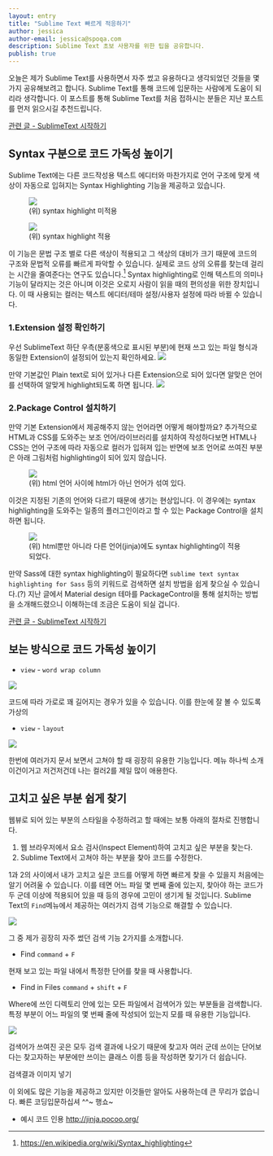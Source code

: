 ```yaml
---
layout: entry
title: "Sublime Text 빠르게 적응하기"
author: jessica
author-email: jessica@spoqa.com
description: Sublime Text 초보 사용자를 위한 팁을 공유합니다.
publish: true
---
```


오늘은 제가 Sublime Text를 사용하면서 자주 썼고 유용하다고 생각되었던 것들을 몇 가지 공유해보려고 합니다. Sublime Text를 통해 코드에 입문하는 사람에게 도움이 되리라 생각합니다. 이 포스트를 통해 Sublime Text를 처음 접하시는 분들은 지난 포스트를 먼저 읽으시길 추천드립니다.

[관련 글 - SublimeText 시작하기](http://spoqa.github.io/2015/11/11/install-sublime-text.html)


## Syntax 구분으로 코드 가독성 높이기 

Sublime Text에는 다른 코드작성용 텍스트 에디터와 마찬가지로 언어 구조에 맞게 색상이 자동으로 입혀지는 Syntax Highlighting 기능을 제공하고 있습니다. 

<figure>
<img src="/images/2015-11-04/plain-text.png"
     style="margin-right:auto; margin-left:auto;" />
<figcaption>
    (위) syntax highlight 미적용
</figcaption>
</figure>

<figure>
<img src="/images/2015-11-04/html-extension.png"
     style="margin-right:auto; margin-left:auto;" />
<figcaption>
    (위) syntax highlight 적용
</figcaption>
</figure>

이 기능은 문법 구조 별로 다른 색상이 적용되고 그 색상의 대비가 크기 때문에 코드의 구조와 문법적 오류를 빠르게 파악할 수 있습니다. 실제로 코드 상의 오류를 찾는데 걸리는 시간을 줄여준다는 연구도 있습니다.[^1] Syntax highlighting로 인해 텍스트의 의미나 기능이 달라지는 것은 아니며 이것은 오로지 사람이 읽을 때의 편의성을 위한 장치입니다. 이 때 사용되는 컬러는 텍스트 에디터/테마 설정/사용자 설정에 따라 바뀔 수 있습니다.

### 1.Extension 설정 확인하기

우선 SublimeText 하단 우측(분홍색으로 표시된 부분)에 현재 쓰고 있는 파일 형식과 동일한 Extension이 설정되어 있는지 확인하세요.
<img src="/images/2015-11-04/extension-location.png" /> 

만약 기본값인 Plain text로 되어 있거나 다른 Extension으로 되어 있다면 알맞은 언어를 선택하여 알맞게 highlight되도록 하면 됩니다.
<img src="/images/2015-11-04/extension.png" />     

### 2.Package Control 설치하기

만약 기본 Extension에서 제공해주지 않는 언어라면 어떻게 해야할까요? 추가적으로 HTML과 CSS를 도와주는 보조 언어/라이브러리를 설치하여 작성하다보면 HTML나 CSS는 언어 구조에 따라 자동으로 컬러가 입혀져 입는 반면에 보조 언어로 쓰여진 부분은 아래 그림처럼 highlighting이 되어 있지 않습니다.
<figure>
<img src="/images/2015-11-04/just-html.png"
     style="margin-right:auto; margin-left:auto;" />
<figcaption>
(위) html 언어 사이에 html가 아닌 언어가 섞여 있다.
</figcaption>
</figure>

이것은 지정된 기존의 언어와 다르기 때문에 생기는 현상입니다. 이 경우에는 syntax highlighting을 도와주는 일종의 플러그인이라고 할 수 있는 Package Control을 설치하면 됩니다. 

<figure>
<img src="/images/2015-11-04/jinja-syntax.png"
     style="margin-right:auto; margin-left:auto;" />
<figcaption>
(위) html뿐만 아니라 다른 언어(jinja)에도 syntax highlighting이 적용되었다.
</figcaption>
</figure>

만약 Sass에 대한 syntax highlighting이 필요하다면 `sublime text syntax highlighting for Sass` 등의 키워드로 검색하면 설치 방법을 쉽게 찾으실 수 있습니다.(?) 지난 글에서 Material design 테마를 PackageControl을 통해 설치하는 방법을 소개해드렸으니 이해하는데 조금은 도움이 되실 겁니다.

[관련 글 - SublimeText 시작하기](http://spoqa.github.io/2015/11/11/install-sublime-text.html)


## 보는 방식으로 코드 가독성 높이기 
- `view` - `word wrap column`

<img src="/images/2015-11-04/column-wrap.png"
     style="margin-right:auto; margin-left:auto;" />

코드에 따라 가로로 꽤 길어지는 경우가 있을 수 있습니다. 이를 한눈에 잘 볼 수 있도록 가상의 

- `view` - `layout`

<img src="/images/2015-11-04/layout-menu.png"
     style="margin-right:auto; margin-left:auto;" />

한번에 여러가지 문서 보면서 고쳐야 할 때 굉장히 유용한 기능입니다. 메뉴 하나씩 소개
이건이거고 저건저건데 나는 컬러2를 제일 많이 애용한다.

## 고치고 싶은 부분 쉽게 찾기

웹뷰로 되어 있는 부분의 스타일을 수정하려고 할 때에는 보통 아래의 절차로 진행합니다.

1. 웹 브라우저에서 요소 검사(Inspect Element)하여 고치고 싶은 부분을 찾는다.
2. Sublime Text에서 고쳐야 하는 부분을 찾아 코드를 수정한다.

1과 2의 사이에서 내가 고치고 싶은 코드를 어떻게 하면 빠르게 찾을 수 있을지 처음에는 알기 어려울 수 있습니다. 이를 테면 어느 파일 몇 번째 줄에 있는지, 찾아야 하는 코드가 두 군데 이상에 적용되어 있을 때 등의 경우에 고민이 생기게 될 것입니다. Sublime Text의 `Find`메뉴에서 제공하는 여러가지 검색 기능으로 해결할 수 있습니다. 

<img src="/images/2015-11-04/sublimetext-find-menu.png"
     style="margin-right:auto; margin-left:auto;" />   

그 중 제가 굉장히 자주 썼던 검색 기능 2가지를 소개합니다. 


- Find `command` + `F`

현재 보고 있는 파일 내에서 특정한 단어를 찾을 때 사용합니다.


- Find in Files `command` + `shift` + `F`

Where에 쓰인 디렉토리 안에 있는 모든 파일에서 검색어가 있는 부분들을 검색합니다. 특정 부분이 어느 파일의 몇 번째 줄에 작성되어 있는지 모를 때 유용한 기능입니다.

<img src="/images/2015-11-04/sublimetext-find-in-files.png"
     style="margin-right:auto; margin-left:auto;" />   

검색어가 쓰여진 곳은 모두 검색 결과에 나오기 때문에 찾고자 여러 군데 쓰이는 단어보다는
찾고자하는 부분에만 쓰이는 클래스 이름 등을 작성하면 찾기가 더 쉽습니다.

검색결과 이미지 넣기 

이 외에도 많은 기능을 제공하고 있지만 이것들만 알아도 사용하는데 큰 무리가 없습니다.
빠른 코딩입문하십셔 ^^~ 행쇼~ 

[^1]: https://en.wikipedia.org/wiki/Syntax_highlighting
- 예시 코드 인용 http://jinja.pocoo.org/